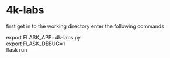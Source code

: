 # 4k-labs
first get in to the working directory
enter the following commands

export FLASK_APP=4k-labs.py\
export FLASK_DEBUG=1\
flask run


